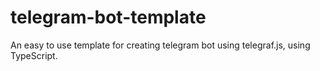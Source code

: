 # telegram-bot-template
An easy to use template for creating telegram bot using telegraf.js, using TypeScript.
